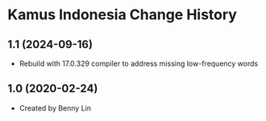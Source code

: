 Kamus Indonesia Change History
====================

1.1 (2024-09-16)
----------------
* Rebuild with 17.0.329 compiler to address missing low-frequency words

1.0 (2020-02-24)
----------------
* Created by Benny Lin
